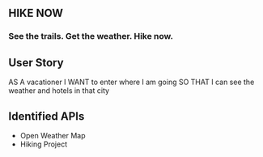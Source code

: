 <!-- Project Title and Description -->
## HIKE NOW
### See the trails. Get the weather. Hike now.

<!-- User Story -->
## User Story
AS A vacationer
I WANT to enter where I am going
SO THAT I can see the weather and hotels in that city

<!-- Identified APIs -->
## Identified APIs
* Open Weather Map
* Hiking Project
